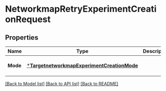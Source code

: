 # NetworkmapRetryExperimentCreationRequest

## Properties
Name | Type | Description | Notes
------------ | ------------- | ------------- | -------------
**Mode** | [***TargetnetworkmapExperimentCreationMode**](targetnetworkmap.ExperimentCreationMode.md) |  | [optional] [default to null]

[[Back to Model list]](../README.md#documentation-for-models) [[Back to API list]](../README.md#documentation-for-api-endpoints) [[Back to README]](../README.md)

